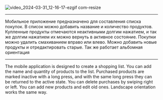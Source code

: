 ![video_2024-03-31_12-16-17-ezgif com-resize](https://github.com/Nuriua/ShoppingList2.0/assets/54796379/b6a5e35e-bc13-4987-bbdf-0f5db480c533)

*********************************************************
Мобильное приложение предназначено для составления списка покупок.
В список можно добавить название и количество продуктов. 
Купленные продукты отмечаются неактивными долгим нажатием, и так же долгим нажатием их можно вернуть в активное состояние. 
Покупки можно удалить смахиванием вправо или влево. 
Можно добавить новые продукты и отредактировать старые. 
Так же работает альбомная ориентация
********************************************************************
The mobile application is designed to create a shopping list. 
You can add the name and quantity of products to the list. 
Purchased products are marked inactive with a long press, and with the same long press they can be returned to the active state. 
You can delete purchases by swiping right or left. 
You can add new products and edit old ones. 
Landscape orientation works the same way.
